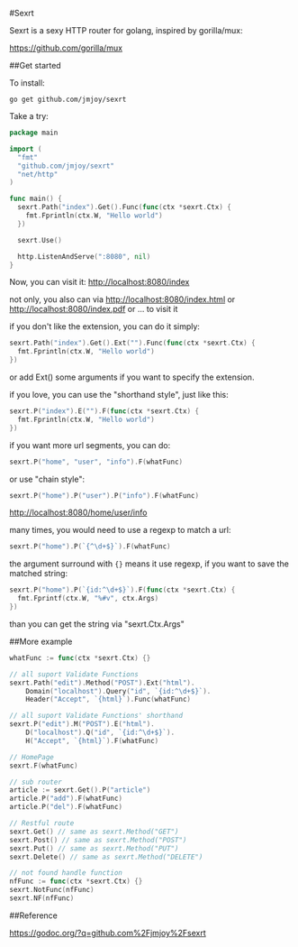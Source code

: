 #Sexrt

Sexrt is a sexy HTTP router for golang, inspired by gorilla/mux:

https://github.com/gorilla/mux

##Get started

To install:

    go get github.com/jmjoy/sexrt

Take a try:

```go
package main

import (
  "fmt"
  "github.com/jmjoy/sexrt"
  "net/http"
)

func main() {
  sexrt.Path("index").Get().Func(func(ctx *sexrt.Ctx) {
    fmt.Fprintln(ctx.W, "Hello world")
  })

  sexrt.Use()

  http.ListenAndServe(":8080", nil)
}
```

Now, you can visit it: [http://localhost:8080/index]( "http://localhost:8080/index")

not only, you also can via [http://localhost:8080/index.html]( "http://localhost:8080/index.html") or
[http://localhost:8080/index.pdf]( "http://localhost:8080/index.pdf") or ... to visit it

if you don't like the extension, you can do it simply:

```go
sexrt.Path("index").Get().Ext("").Func(func(ctx *sexrt.Ctx) {
  fmt.Fprintln(ctx.W, "Hello world")
})
```

or add Ext() some arguments if you want to specify the extension.

if you love, you can use the "shorthand style", just like this:

```go
sexrt.P("index").E("").F(func(ctx *sexrt.Ctx) {
  fmt.Fprintln(ctx.W, "Hello world")
})
```

if you want more url segments, you can do:

```go
sexrt.P("home", "user", "info").F(whatFunc)
```

or use "chain style":

```go
sexrt.P("home").P("user").P("info").F(whatFunc)
```
[http://localhost:8080/home/user/info]( "http://localhost:8080/home/user/info")

many times, you would need to use a regexp to match a url:

```go
sexrt.P("home").P(`{^\d+$}`).F(whatFunc)
```

the argument surround with `{}` means it use regexp, if you want to save the matched string:

```go
sexrt.P("home").P(`{id:^\d+$}`).F(func(ctx *sexrt.Ctx) {
  fmt.Fprintf(ctx.W, "%#v", ctx.Args)
})
```

than you can get the string via "sexrt.Ctx.Args"

##More example

```go
whatFunc := func(ctx *sexrt.Ctx) {}

// all suport Validate Functions
sexrt.Path("edit").Method("POST").Ext("html").
    Domain("localhost").Query("id", `{id:^\d+$}`).
    Header("Accept", `{html}`).Func(whatFunc)

// all suport Validate Functions' shorthand
sexrt.P("edit").M("POST").E("html").
    D("localhost").Q("id", `{id:^\d+$}`).
    H("Accept", `{html}`).F(whatFunc)

// HomePage
sexrt.F(whatFunc)

// sub router
article := sexrt.Get().P("article")
article.P("add").F(whatFunc)
article.P("del").F(whatFunc)

// Restful route
sexrt.Get() // same as sexrt.Method("GET")
sexrt.Post() // same as sexrt.Method("POST")
sexrt.Put() // same as sexrt.Method("PUT")
sexrt.Delete() // same as sexrt.Method("DELETE")

// not found handle function
nfFunc := func(ctx *sexrt.Ctx) {}
sexrt.NotFunc(nfFunc)
sexrt.NF(nfFunc)
```

##Reference

https://godoc.org/?q=github.com%2Fjmjoy%2Fsexrt
